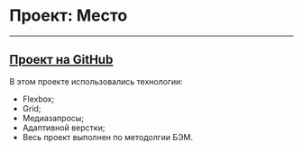 # Проект: Место
------------------------
[Проект на GitHub](https://prostoigor.github.io/mesto/)
-----------------------
В этом проекте использовались технологии:
 - Flexbox;
 - Grid;
 - Медиазапросы;
 - Адаптивной верстки;
 - Весь проект выполнен по методолгии БЭМ.

